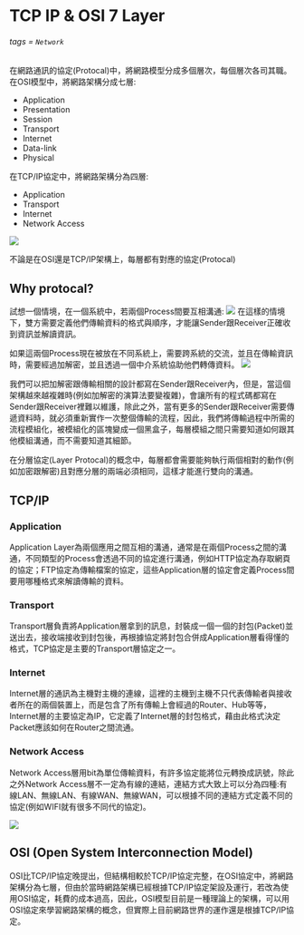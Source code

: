 # TCP IP & OSI 7 Layer
###### tags = `Network`

在網路通訊的協定(Protocal)中，將網路模型分成多個層次，每個層次各司其職。
在OSI模型中，將網路架構分成七層:
* Application
* Presentation
* Session
* Transport
* Internet
* Data-link
* Physical

在TCP/IP協定中，將網路架構分為四層:
* Application
* Transport
* Internet
* Network Access

![](https://i.imgur.com/dx50HVV.png)

不論是在OSI還是TCP/IP架構上，每層都有對應的協定(Protocal)

## Why protocal?

試想一個情境，在一個系統中，若兩個Process間要互相溝通:
![](https://i.imgur.com/n3Assmk.png)
在這樣的情境下，雙方需要定義他們傳輸資料的格式與順序，才能讓Sender跟Receiver正確收到資訊並解讀資訊。

如果這兩個Process現在被放在不同系統上，需要跨系統的交流，並且在傳輸資訊時，需要經過加解密，並且透過一個中介系統協助他們轉傳資料。
![](https://i.imgur.com/BI7mtNq.png)

我們可以把加解密跟傳輸相關的設計都寫在Sender跟Receiver內，但是，當這個架構越來越複雜時(例如加解密的演算法要變複雜)，會讓所有的程式碼都寫在Sender跟Receiver裡難以維護，除此之外，當有更多的Sender跟Receiver需要傳遞資料時，就必須重新實作一次整個傳輸的流程，因此，我們將傳輸過程中所需的流程模組化，被模組化的區塊變成一個黑盒子，每層模組之間只需要知道如何跟其他模組溝通，而不需要知道其細節。

在分層協定(Layer Protocal)的概念中，每層都會需要能夠執行兩個相對的動作(例如加密跟解密)且對應分層的兩端必須相同，這樣才能進行雙向的溝通。

## TCP/IP
### Application
Application Layer為兩個應用之間互相的溝通，通常是在兩個Process之間的溝通，不同類型的Process會透過不同的協定進行溝通，例如HTTP協定為存取網頁的協定；FTP協定為傳輸檔案的協定，這些Application層的協定會定義Process間要用哪種格式來解讀傳輸的資料。

### Transport
Transport層負責將Application層拿到的訊息，封裝成一個一個的封包(Packet)並送出去，接收端接收到封包後，再根據協定將封包合併成Application層看得懂的格式，TCP協定是主要的Transport層協定之一。

### Internet
Internet層的通訊為主機對主機的連線，這裡的主機到主機不只代表傳輸者與接收者所在的兩個裝置上，而是包含了所有傳輸上會經過的Router、Hub等等，Internet層的主要協定為IP，它定義了Internet層的封包格式，藉由此格式決定Packet應該如何在Router之間流通。

### Network Access
Network Access層用bit為單位傳輸資料，有許多協定能將位元轉換成訊號，除此之外Network Access層不一定為有線的連結，連結方式大致上可以分為四種:有線LAN、無線LAN、有線WAN、無線WAN，可以根據不同的連結方式定義不同的協定(例如WIFI就有很多不同代的協定)。

![](https://i.imgur.com/KT2KFU5.png)

## OSI (Open System Interconnection Model)
OSI比TCP/IP協定晚提出，但結構相較於TCP/IP協定完整，在OSI協定中，將網路架構分為七層，但由於當時網路架構已經根據TCP/IP協定架設及運行，若改為使用OSI協定，耗費的成本過高，因此，OSI模型目前是一種理論上的架構，可以用OSI協定來學習網路架構的概念，但實際上目前網路世界的運作還是根據TCP/IP協定。